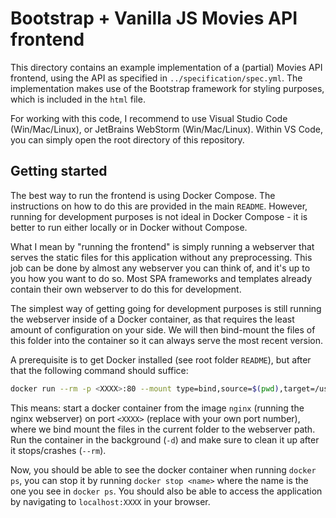# Bootstrap + Vanilla JS Movies API frontend

This directory contains an example implementation of a (partial) Movies API frontend, using the API as specified in `../specification/spec.yml`. The implementation makes use of the Bootstrap framework for styling purposes, which is included in the `html` file.

For working with this code, I recommend to use Visual Studio Code (Win/Mac/Linux), or JetBrains WebStorm (Win/Mac/Linux). Within VS Code, you can simply open the root directory of this repository.

## Getting started

The best way to run the frontend is using Docker Compose. The instructions on how to do this are provided in the main `README`. However, running for development purposes is not ideal in Docker Compose - it is better to run either locally or in Docker without Compose.

What I mean by "running the frontend" is simply running a webserver that serves the static files for this application without any preprocessing. This job can be done by almost any webserver you can think of, and it's up to you how you want to do so. Most SPA frameworks and templates already contain their own webserver to do this for development.

The simplest way of getting going for development purposes is still running the webserver inside of a Docker container, as that requires the least amount of configuration on your side. We will then bind-mount the files of this folder into the container so it can always serve the most recent version.

A prerequisite is to get Docker installed (see root folder `README`), but after that the following command should suffice:

```bash
docker run --rm -p <XXXX>:80 --mount type=bind,source=$(pwd),target=/usr/share/nginx/html -d nginx
```

This means: start a docker container from the image `nginx` (running the nginx webserver) on port `<XXXX>` (replace with your own port number), where we bind mount the files in the current folder to the webserver path. Run the container in the background (`-d`) and make sure to clean it up after it stops/crashes (`--rm`).

Now, you should be able to see the docker container when running `docker ps`, you can stop it by running `docker stop <name>` where the name is the one you see in `docker ps`. You should also be able to access the application by navigating to `localhost:XXXX` in your browser.
